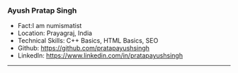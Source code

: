### Ayush Pratap Singh
- Fact:I am numismatist
- Location: Prayagraj, India
- Technical Skills: C++ Basics, HTML Basics, SEO
- Github: https://github.com/pratapayushsingh
- LinkedIn: https://www.linkedin.com/in/pratapayushsingh
***
